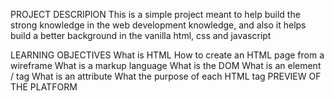PROJECT DESCRIPION
This is a simple project meant to help build the strong knowledge in the web development knowledge, and also it helps build a better background in the vanilla html, css and javascript

LEARNING OBJECTIVES
What is HTML
How to create an HTML page from a wireframe
What is a markup language
What is the DOM
What is an element / tag
What is an attribute
What the purpose of each HTML tag
PREVIEW OF THE PLATFORM
